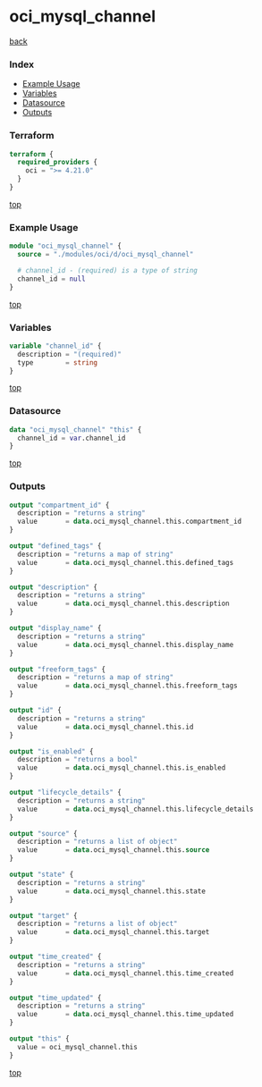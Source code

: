 # oci_mysql_channel

[back](../oci.md)

### Index

- [Example Usage](#example-usage)
- [Variables](#variables)
- [Datasource](#datasource)
- [Outputs](#outputs)

### Terraform

```terraform
terraform {
  required_providers {
    oci = ">= 4.21.0"
  }
}
```

[top](#index)

### Example Usage

```terraform
module "oci_mysql_channel" {
  source = "./modules/oci/d/oci_mysql_channel"

  # channel_id - (required) is a type of string
  channel_id = null
}
```

[top](#index)

### Variables

```terraform
variable "channel_id" {
  description = "(required)"
  type        = string
}
```

[top](#index)

### Datasource

```terraform
data "oci_mysql_channel" "this" {
  channel_id = var.channel_id
}
```

[top](#index)

### Outputs

```terraform
output "compartment_id" {
  description = "returns a string"
  value       = data.oci_mysql_channel.this.compartment_id
}

output "defined_tags" {
  description = "returns a map of string"
  value       = data.oci_mysql_channel.this.defined_tags
}

output "description" {
  description = "returns a string"
  value       = data.oci_mysql_channel.this.description
}

output "display_name" {
  description = "returns a string"
  value       = data.oci_mysql_channel.this.display_name
}

output "freeform_tags" {
  description = "returns a map of string"
  value       = data.oci_mysql_channel.this.freeform_tags
}

output "id" {
  description = "returns a string"
  value       = data.oci_mysql_channel.this.id
}

output "is_enabled" {
  description = "returns a bool"
  value       = data.oci_mysql_channel.this.is_enabled
}

output "lifecycle_details" {
  description = "returns a string"
  value       = data.oci_mysql_channel.this.lifecycle_details
}

output "source" {
  description = "returns a list of object"
  value       = data.oci_mysql_channel.this.source
}

output "state" {
  description = "returns a string"
  value       = data.oci_mysql_channel.this.state
}

output "target" {
  description = "returns a list of object"
  value       = data.oci_mysql_channel.this.target
}

output "time_created" {
  description = "returns a string"
  value       = data.oci_mysql_channel.this.time_created
}

output "time_updated" {
  description = "returns a string"
  value       = data.oci_mysql_channel.this.time_updated
}

output "this" {
  value = oci_mysql_channel.this
}
```

[top](#index)